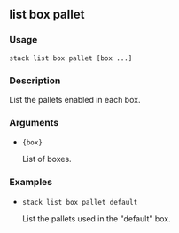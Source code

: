 ## list box pallet

### Usage

`stack list box pallet [box ...]`

### Description


List the pallets enabled in each box.



### Arguments

* `{box}`

   List of boxes.


### Examples

* `stack list box pallet default`

   List the pallets used in the "default" box.




